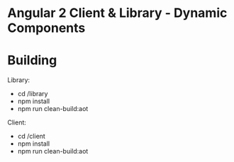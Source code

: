 Angular 2 Client & Library - Dynamic Components
===============================================

Building
==============

Library:

- cd <root dir>/library
- npm install
- npm run clean-build:aot

Client:

- cd <root dir>/client
- npm install
- npm run clean-build:aot
